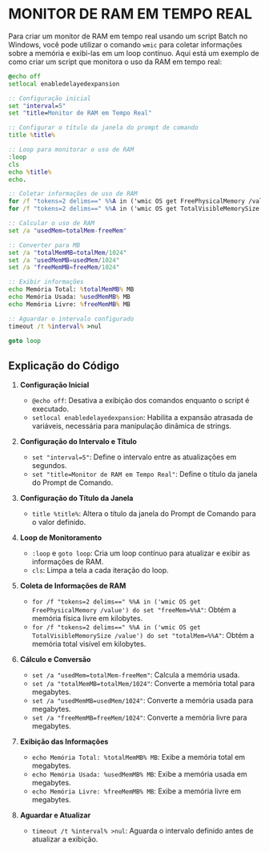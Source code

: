 # MONITOR DE RAM EM TEMPO REAL
Para criar um monitor de RAM em tempo real usando um script Batch no Windows, você pode utilizar o comando `wmic` para coletar informações sobre a memória e exibi-las em um loop contínuo. Aqui está um exemplo de como criar um script que monitora o uso da RAM em tempo real:

```bat
@echo off
setlocal enabledelayedexpansion

:: Configuração inicial
set "interval=5"
set "title=Monitor de RAM em Tempo Real"

:: Configurar o título da janela do prompt de comando
title %title%

:: Loop para monitorar o uso de RAM
:loop
cls
echo %title%
echo.

:: Coletar informações de uso de RAM
for /f "tokens=2 delims==" %%A in ('wmic OS get FreePhysicalMemory /value') do set "freeMem=%%A"
for /f "tokens=2 delims==" %%A in ('wmic OS get TotalVisibleMemorySize /value') do set "totalMem=%%A"

:: Calcular o uso de RAM
set /a "usedMem=totalMem-freeMem"

:: Converter para MB
set /a "totalMemMB=totalMem/1024"
set /a "usedMemMB=usedMem/1024"
set /a "freeMemMB=freeMem/1024"

:: Exibir informações
echo Memória Total: %totalMemMB% MB
echo Memória Usada: %usedMemMB% MB
echo Memória Livre: %freeMemMB% MB

:: Aguardar o intervalo configurado
timeout /t %interval% >nul

goto loop
```

## Explicação do Código
1. **Configuração Inicial**
   - `@echo off`: Desativa a exibição dos comandos enquanto o script é executado.
   - `setlocal enabledelayedexpansion`: Habilita a expansão atrasada de variáveis, necessária para manipulação dinâmica de strings.

2. **Configuração do Intervalo e Título**
   - `set "interval=5"`: Define o intervalo entre as atualizações em segundos.
   - `set "title=Monitor de RAM em Tempo Real"`: Define o título da janela do Prompt de Comando.

3. **Configuração do Título da Janela**
   - `title %title%`: Altera o título da janela do Prompt de Comando para o valor definido.

4. **Loop de Monitoramento**
   - `:loop` e `goto loop`: Cria um loop contínuo para atualizar e exibir as informações de RAM.
   - `cls`: Limpa a tela a cada iteração do loop.

5. **Coleta de Informações de RAM**
   - `for /f "tokens=2 delims==" %%A in ('wmic OS get FreePhysicalMemory /value') do set "freeMem=%%A"`: Obtém a memória física livre em kilobytes.
   - `for /f "tokens=2 delims==" %%A in ('wmic OS get TotalVisibleMemorySize /value') do set "totalMem=%%A"`: Obtém a memória total visível em kilobytes.

6. **Cálculo e Conversão**
   - `set /a "usedMem=totalMem-freeMem"`: Calcula a memória usada.
   - `set /a "totalMemMB=totalMem/1024"`: Converte a memória total para megabytes.
   - `set /a "usedMemMB=usedMem/1024"`: Converte a memória usada para megabytes.
   - `set /a "freeMemMB=freeMem/1024"`: Converte a memória livre para megabytes.

7. **Exibição das Informações**
   - `echo Memória Total: %totalMemMB% MB`: Exibe a memória total em megabytes.
   - `echo Memória Usada: %usedMemMB% MB`: Exibe a memória usada em megabytes.
   - `echo Memória Livre: %freeMemMB% MB`: Exibe a memória livre em megabytes.

8. **Aguardar e Atualizar**
   - `timeout /t %interval% >nul`: Aguarda o intervalo definido antes de atualizar a exibição.

